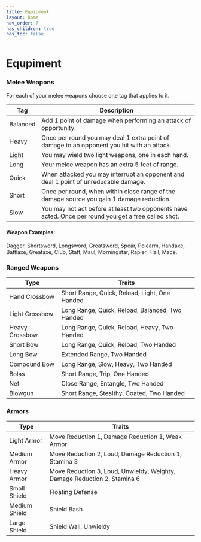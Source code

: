 ```yaml
---
title: Equipment
layout: home
nav_order: 7
has_children: true
has_toc: false
---
```


# Equpiment


### Melee Weapons
For each of your melee weapons choose one tag that applies to it.

| Tag      | Description                                                                                          |
| -------- | ---------------------------------------------------------------------------------------------------- |
| Balanced | Add 1 point of damage when performing an attack of opportunity.                                      |
| Heavy    | Once per round you may deal 1 extra point of damage to an opponent you hit with an attack.           |
| Light    | You may wield two light weapons, one in each hand.                                                   |
| Long     | Your melee weapon has an extra 5 feet of range.                                                      |
| Quick    | When attacked you may interrupt an opponent and deal 1 point of unreducable damage.                  |
| Short    | Once per round, when within close range of the damage source you gain 1 damage reduction.            |
| Slow     | You may not act before at least two opponents have acted. Once per round you get a free called shot. |

#### Weapon Examples:
Dagger, Shortsword, Longsword, Greatsword, Spear, Polearm, Handaxe, Battlaxe, Greataxe, Club, Staff, Maul, Morningstar, Rapier, Flail, Mace.


### Ranged Weapons

| Type           | Traits                                          |
| -------------- | ----------------------------------------------- |
| Hand Crossbow  | Short Range, Quick, Reload, Light, One Handed   |
| Light Crossbow | Long Range, Quick, Reload, Balanced, Two Handed |
| Heavy Crossbow | Long Range, Quick, Reload, Heavy, Two Handed    |
| Short Bow      | Long Range, Quick, Reload, Two Handed           |
| Long Bow       | Extended Range, Two Handed                      |
| Compound Bow   | Long Range, Slow, Heavy, Two Handed             |
| Bolas          | Short Range, Trip, One Handed                   |
| Net            | Close Range, Entangle, Two Handed               |
| Blowgun        | Short Range, Stealthy, Coated, Two Handed       |


### Armors

| Type          | Traits                                                                    |
| ------------- | ------------------------------------------------------------------------- |
| Light Armor   | Move Reduction 1, Damage Reduction 1, Weak Armor                          |
| Medium Armor  | Move Reduction 2, Loud, Damage Reduction 1, Stamina 3                     |
| Heavy Armor   | Move Reduction 3, Loud, Unwieldy, Weighty, Damage Reduction 2, Stamina 6  |
| Small Shield  | Floating Defense                                                          |
| Medium Shield | Shield Bash                                                               |
| Large Shield  | Shield Wall, Unwieldy                                                     |
